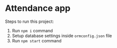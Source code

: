 # Attendance app

Steps to run this project:

1. Run `npm i` command
2. Setup database settings inside `ormconfig.json` file
3. Run `npm start` command
